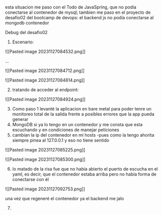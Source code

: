 esta situacion me paso con el Todo de JavaSpring, que no podía conectarse al contenedor de mysql; tambien me paso en el proyecto de desafio02 del bootcamp de devops: el backend js no podía conectarse al mongodb contenedor

Debug del desafio02

1. Escenario:

![[Pasted image 20231127084532.png]]

...

![[Pasted image 20231127084712.png]]

![[Pasted image 20231127084814.png]]

2. tratando de acceder al endpoint: 

![[Pasted image 20231127084924.png]]


3. Como paso 1 levanté la aplicacion en bare metal para poder tenre un monitoreo total de la salida frente a posibles errores que la app pueda generar
4. MongoDB si ya lo tengo en un contenedor y me consta que esta escuchando y en condiciones de manejar peticiones
5. cambian la ip del contenedor en mi hosts -pues como la tengo ahorita siempre pinea al 127.0.0.1 y eso no tiene sentido

![[Pasted image 20231127085225.png]]

![[Pasted image 20231127085300.png]]

6. lo matado de la risa fue que no había abierto el puerto de escucha en el yaml, es decir, que el contenedor estaba arriba pero no había forma de conectarse con él

![[Pasted image 20231127092753.png]]

una vez que regeneré el contenedor ya el backend me jalo



7. 